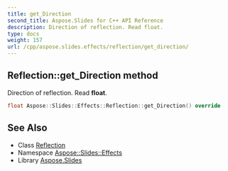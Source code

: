 ```yaml
---
title: get_Direction
second_title: Aspose.Slides for C++ API Reference
description: Direction of reflection. Read float.
type: docs
weight: 157
url: /cpp/aspose.slides.effects/reflection/get_direction/
---
```

## Reflection::get_Direction method


Direction of reflection. Read **float**.

```cpp
float Aspose::Slides::Effects::Reflection::get_Direction() override
```

## See Also

* Class [Reflection](../)
* Namespace [Aspose::Slides::Effects](../../)
* Library [Aspose.Slides](../../../)
